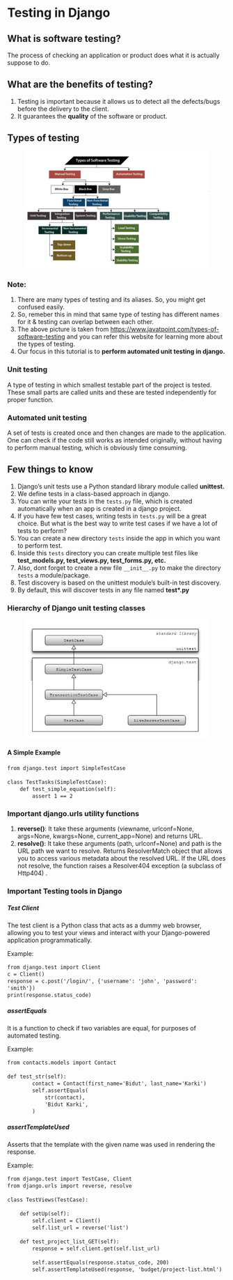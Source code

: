 # Testing in Django

## What is software testing?
The process of checking an application or product does what it is actually suppose to do.

## What are the benefits of testing?
1. Testing is important because it allows us to detect all the defects/bugs before the delivery to the client.
2. It guarantees the <b>quality</b> of the software or product.

## Types of testing

<figure align = "center" width="100%">
<img src="images/testing_chart.JPG" width="600"/>
<figcaption></figcaption>
</figure>

### Note:
1. There are many types of testing and its aliases. So, you might get confused easily.
2. So, remeber this in mind that same type of testing has different names for it & testing can overlap between each other.
3. The above picture is taken from https://www.javatpoint.com/types-of-software-testing and you can refer this website for learning more about the types of testing.
4. Our focus in this tutorial is to <b>perform automated unit testing in django.</b>


### Unit testing
A type of testing in which smallest testable part of the project is tested. These small parts are called units and these are tested independently for proper function.

### Automated unit testing
A set of tests is created once and then changes are made to the application. One can check if the code still works as intended originally, without having to perform manual testing, which is obviously time consuming.

## Few things to know
1. Django’s unit tests use a Python standard library module called <b>unittest.</b>
2. We define tests in a class-based approach in django.
3. You can write your tests in the `tests.py` file, which is created automatically when an app is created in a django project.
4. If you have few test cases, writing tests in `tests.py` will be a great choice. But what is the best way to write test cases if we have a lot of tests to perform?
5. You can create a new directory `tests` inside the app in which you want to perform test.
6. Inside this `tests` directory you can create multiple test files like <b>test_models.py, test_views.py, test_forms.py, etc.</b>
7. Also, dont forget to create a new file `__init__.py` to make the directory `tests` a module/package.
8. Test discovery is based on the unittest module’s built-in test discovery.
9. By default, this will discover tests in any file named <b>test*.py</b> 

### Hierarchy of Django unit testing classes

<figure align = "center" width="100%">
<img src="images/testing_classes.JPG" width="600"/>
<figcaption></figcaption>
</figure>


#### A Simple Example
```
from django.test import SimpleTestCase

class TestTasks(SimpleTestCase):
    def test_simple_equation(self):
        assert 1 == 2
```


### Important django.urls utility functions
1. <b>reverse()</b>: It take these arguments (viewname, urlconf=None, args=None, kwargs=None, current_app=None) and returns URL.
2. <b>resolve()</b>: It take these arguments (path, urlconf=None) and path is the URL path we want to resolve. Returns ResolverMatch object that allows you to access various metadata about the resolved URL. If the URL does not resolve, the function raises a Resolver404 exception (a subclass of Http404) .

### Important Testing tools in Django
##### Test Client
The test client is a Python class that acts as a dummy web browser, allowing you to test your views and interact with your Django-powered application programmatically.

Example:
```
from django.test import Client
c = Client()
response = c.post('/login/', {'username': 'john', 'password': 'smith'})
print(response.status_code)
```

##### assertEquals 
It is a function to check if two variables are equal, for purposes of automated testing.

Example:
```
from contacts.models import Contact 

def test_str(self):
        contact = Contact(first_name='Bidut', last_name='Karki')
        self.assertEquals( 
            str(contact),  
            'Bidut Karki',
        )
```

##### assertTemplateUsed
Asserts that the template with the given name was used in rendering the response.

Example:
```
from django.test import TestCase, Client
from django.urls import reverse, resolve

class TestViews(TestCase):

    def setUp(self):
        self.client = Client()
        self.list_url = reverse('list')

    def test_project_list_GET(self):
        response = self.client.get(self.list_url)

        self.assertEquals(response.status_code, 200)
        self.assertTemplateUsed(response, 'budget/project-list.html')

```